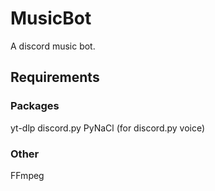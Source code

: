 # MusicBot
A discord music bot.

## Requirements
### Packages
yt-dlp
discord.py
PyNaCl (for discord.py voice)

### Other
FFmpeg
